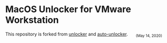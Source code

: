 # MacOS Unlocker for VMware Workstation
This repository is forked from [unlocker](https://github.com/paolo-projects/unlocker) and [auto-unlocker](https://github.com/paolo-projects/auto-unlocker). &emsp; <sub> (May 14, 2020) </sub>

